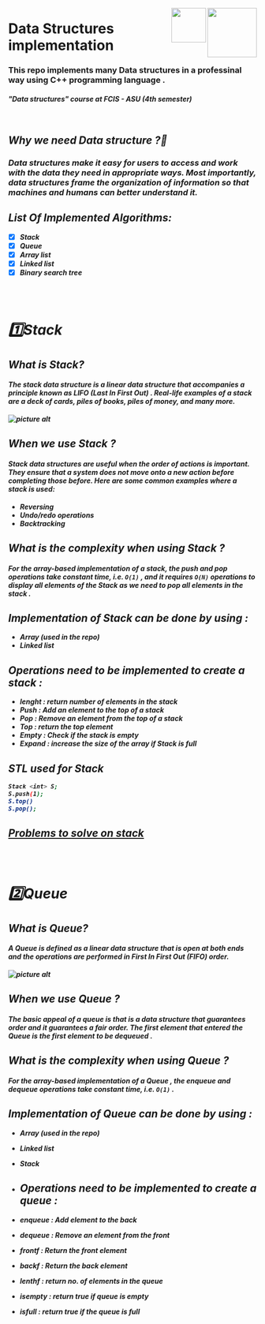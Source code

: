 <p><a href="https://www.asu.edu.eg/"><img align="right" src="https://ums.asu.edu.eg/images/logo.png" width="100" /></a></p>
<p><img align="right" src="https://upload.wikimedia.org/wikipedia/commons/1/18/ISO_C%2B%2B_Logo.svg" width="70" /></a></p>
<div align=left>
<h1>
  Data Structures implementation 
</h1>
  <h3>
    This repo implements many Data structures in a professinal way using C++ programming language .
  </h3>
 <h5>
    "Data structures" course at FCIS - ASU 
        (4th semester)
<div>
<br>
<br>

## **Why we need Data structure ?🤔**
### Data structures make it easy for users to access and work with the data they need in appropriate ways. Most importantly, data structures frame the organization of information so that machines and humans can better understand it.


## **List Of Implemented Algorithms:**
- [x] Stack
- [x] Queue
- [x] Array list
- [x] Linked list
- [x] Binary search tree

<br>
<br>

# **1️⃣Stack**

## **What is Stack?**
#### The stack data structure is a linear data structure that accompanies a principle known as **LIFO (Last In First Out)** . Real-life examples of a stack are a deck of cards, piles of books, piles of money, and many more.

![picture alt](https://cdn.programiz.com/sites/tutorial2program/files/stack.png "Stack data structure")


## **When we use Stack ?**
#### Stack data structures are useful when the order of actions is important. They ensure that a system does not move onto a new action before completing those before. Here are some common examples where a stack is used: 
 - Reversing
 - Undo/redo operations
 - Backtracking

## **What is the complexity when using Stack ?**
#### For the array-based implementation of a stack, the push and pop operations take constant time, i.e. `O(1)` , and it requires `O(N)` operations to display all elements of the Stack as we need to pop all elements in the stack .

## **Implementation of Stack can be done by using :**
- Array (used in the repo)
- Linked list

## **Operations need to be implemented to create a stack :**
 - lenght : return number of elements in the stack
 - Push : Add an element to the top of a stack
 - Pop : Remove an element from the top of a stack
 - Top : return the top element
 - Empty : Check if the stack is empty
 - Expand : increase the size of the array if Stack is full

## **STL used for Stack**
```bash
Stack <int> S;
S.push(1);
S.top()
S.pop();
```



## [Problems to solve on stack](https://www.w3resource.com/cpp-exercises/stack/index.php)

<br>
<br>

# **2️⃣Queue**

## **What is Queue?**
#### A Queue is defined as a linear data structure that is open at both ends and the operations are performed in First In First Out (FIFO) order.

![picture alt](https://media.geeksforgeeks.org/wp-content/cdn-uploads/20221213113312/Queue-Data-Structures.png "Queue data structure")

## **When we use Queue ?**
#### The basic appeal of a queue is that is a data structure that guarantees order and it guarantees a fair order. The first element that entered the Queue is the first element to be dequeued .

## **What is the complexity when using Queue ?**
#### For the array-based implementation of a Queue , the enqueue and dequeue operations take constant time, i.e. `O(1)` . 

## **Implementation of Queue can be done by using :**
- Array (used in the repo)
- Linked list
- Stack

- ## **Operations need to be implemented to create a queue :**
 - enqueue : Add element to the back
 - dequeue : Remove an element from the front 
 - frontf : Return the front element
 - backf : Return the back element
 - lenthf : return no. of elements in the queue
 - isempty : return true if queue is empty
 - isfull : return true if the queue is full
 
   

